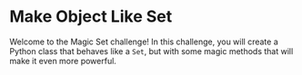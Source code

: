 # Make Object Like Set

Welcome to the Magic Set challenge! In this challenge, you will create a Python class that behaves like a `Set`, but with some magic methods that will make it even more powerful.
